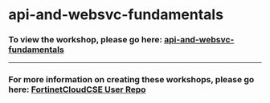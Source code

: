 <h1>api-and-websvc-fundamentals</h1><h3>To view the workshop, please go here: <a href=https://fortinetcloudcse.github.io/api-and-websvc-fundamentals/>api-and-websvc-fundamentals</a></h3><hr><h3>For more information on creating these workshops, please go here: <a href=https://fortinetcloudcse.github.io/UserRepo/>FortinetCloudCSE User Repo</a></h3>